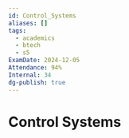 ```yaml
---
id: Control_Systems
aliases: []
tags:
  - academics
  - btech
  - s5
ExamDate: 2024-12-05
Attendance: 94%
Internal: 34
dg-publish: true
---
```

# Control Systems

